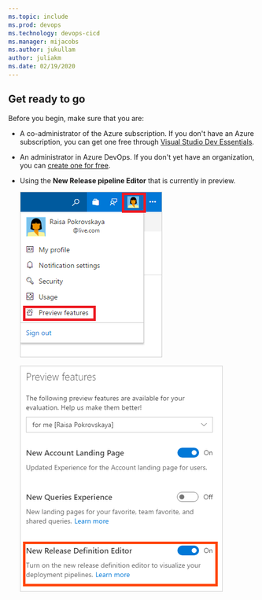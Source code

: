 ```yaml
---
ms.topic: include
ms.prod: devops
ms.technology: devops-cicd
ms.manager: mijacobs
ms.author: jukullam
author: juliakm
ms.date: 02/19/2020
---
```


## Get ready to go

Before you begin, make sure that you are:

* A co-administrator of the Azure subscription. If you don't have an Azure subscription, you can get one free through [Visual Studio Dev Essentials](https://visualstudio.microsoft.com/dev-essentials/).

* An administrator in Azure DevOps. If you don't yet have an organization, you can [create one for free](https://go.microsoft.com/fwlink/?LinkId=307137).

* Using the **New Release pipeline Editor** that is currently in preview.

  ![preview features action in profile menu](../media/preview-features-action-in-profile-menu.png)

  ![new release pipeline editor preview on](../media/new-release-definition-editor-preview-on.png)
